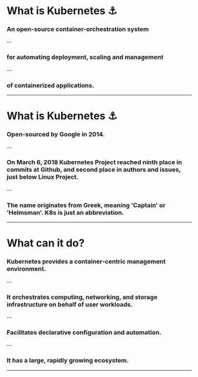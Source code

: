 

# What is Kubernetes ⚓


### An open-source container-orchestration system 

--

### for automating deployment, scaling and management

--

### of containerized applications.


---

# What is Kubernetes ⚓

### Open-sourced by Google in 2014.

--


### On March 6, 2018 Kubernetes Project reached ninth place in commits at Github, and second place in authors and issues, just below Linux Project.

--


### The name originates from Greek, meaning 'Captain' or 'Helmsman'. K8s is just an abbreviation.

---


# What can it do? 

### Kubernetes provides a container-centric management environment. 

--

### It orchestrates computing, networking, and storage infrastructure on behalf of user workloads.

--

### Facilitates declarative configuration and automation.

--

### It has a large, rapidly growing ecosystem.

---
